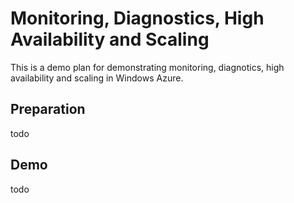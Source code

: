 Monitoring, Diagnostics, High Availability and Scaling
=====================

This is a demo plan for demonstrating monitoring, diagnotics, high availability and scaling in Windows Azure.

Preparation
-----------

todo

Demo
----

todo